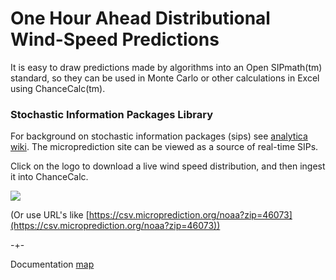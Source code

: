 # One Hour Ahead Distributional Wind-Speed Predictions

It is easy to draw predictions made by algorithms into an Open SIPmath(tm) standard, so they can be used
in Monte Carlo or other calculations in Excel using ChanceCalc(tm). 

### Stochastic Information Packages Library

For background on stochastic information packages (sips) see [analytica wiki](http://wiki.analytica.com/Stochastic_Information_Packets_(SIPs)). The microprediction site can be viewed as a source of real-time SIPs. 

Click on the logo to download a live wind speed distribution, and then ingest it into ChanceCalc. 

<a href="https://csv.microprediction.org/noaa"><img src="/microprediction/assets/images/sip_logo.png"> </a> 

(Or use URL's like [https://csv.microprediction.org/noaa?zip=46073](https://csv.microprediction.org/noaa?zip=46073))

-+- 

Documentation [map](https://microprediction.github.io/microprediction/map.html)
 
